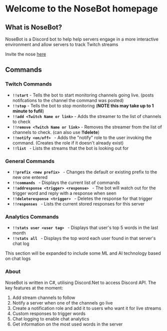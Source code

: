 # Welcome to the NoseBot homepage


## What is NoseBot?

NoseBot is a Discord bot to help help servers engage in a more interactive environment and allow servers to track Twitch streams

Invite the nose [here](https://discordapp.com/oauth2/authorize?client_id=339505551115419648&scope=bot&permissions=268958784)


## Commands

### Twitch Commands ###
- **```!!start```** - Tells the bot to start monitoring channels going live. (posts notifcations to the channel the command was posted)
- **```!!stop```** - Tells the bot to stop monitoring (**NOTE this may take up to 1 minute to fufil**)
- **```!!add <Twitch Name or link>```** - Adds the streamer to the list of channels to check
- **```!!remove <Twitch Name or link>```** - Removes the streamer from the list of channels to check. (can also use **!!delete**)
- **```!!notify <on/off> ```** - Adds the "notify" role to the user invoking the command. (Creates the role if it doesn't already exist)
- **```!!list ```** - Lists the streams that the bot is looking out for

### General Commands ###
- **```!!prefix <new prefix> ```** - Changes the default or existing prefix to the new one entered
- **```!!commands ```** - Displays the current list of commands
- **```!!addresponse <trigger> <response> ```** - The bot will watch out for the trigger word and reply with a response when seen
- **```!!deleteresponse <trigger> ```** - Deletes the response for that trigger
- **```!!responses ```** - Lists the current stored responses for this server

### Analytics Commands ###
- **```!!stats user <user tag> ```** - Displays that user's top 5 words in the last month
- **```!!stats all ```** - Displays the top word each user found in that server's chat log

This section will be expanded to include some ML and AI technology based on chat logs


### About
NoseBot is written in C#, utilising Discord.Net to access Discord API.
The key features at the moment:
1. Add stream channels to follow
2. Notify a server when one of the channels go live
3. Create a notification role and add it to users who want it for live streams
4. Custom responses to trigger words
5. Chat logging to enable chat analytics
6. Get information on the most used words in the server

